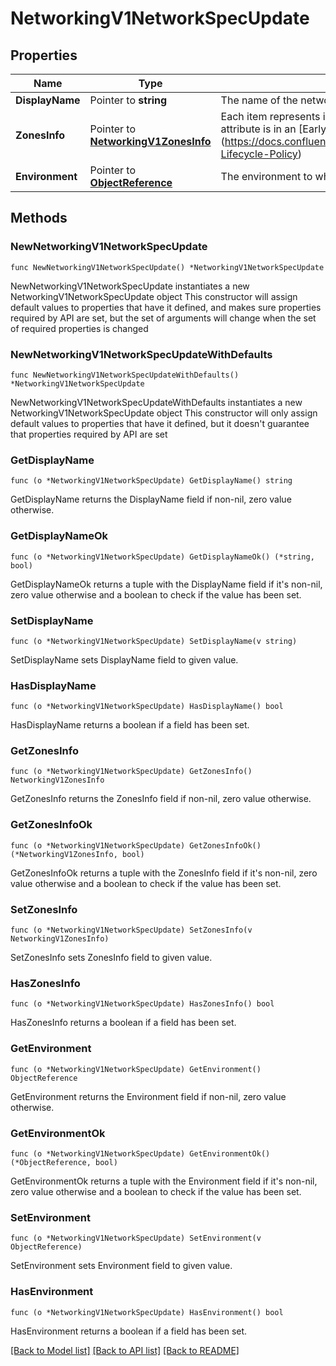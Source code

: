 # NetworkingV1NetworkSpecUpdate

## Properties

Name | Type | Description | Notes
------------ | ------------- | ------------- | -------------
**DisplayName** | Pointer to **string** | The name of the network | [optional] 
**ZonesInfo** | Pointer to [**NetworkingV1ZonesInfo**](networking.v1.ZonesInfo.md) | Each item represents information related to a single zone.  Note - The attribute is in an [Early Access lifecycle stage]   (https://docs.confluent.io/cloud/current/api.html#section/Versioning/API-Lifecycle-Policy)  | [optional] 
**Environment** | Pointer to [**ObjectReference**](ObjectReference.md) | The environment to which this belongs. | [optional] 

## Methods

### NewNetworkingV1NetworkSpecUpdate

`func NewNetworkingV1NetworkSpecUpdate() *NetworkingV1NetworkSpecUpdate`

NewNetworkingV1NetworkSpecUpdate instantiates a new NetworkingV1NetworkSpecUpdate object
This constructor will assign default values to properties that have it defined,
and makes sure properties required by API are set, but the set of arguments
will change when the set of required properties is changed

### NewNetworkingV1NetworkSpecUpdateWithDefaults

`func NewNetworkingV1NetworkSpecUpdateWithDefaults() *NetworkingV1NetworkSpecUpdate`

NewNetworkingV1NetworkSpecUpdateWithDefaults instantiates a new NetworkingV1NetworkSpecUpdate object
This constructor will only assign default values to properties that have it defined,
but it doesn't guarantee that properties required by API are set

### GetDisplayName

`func (o *NetworkingV1NetworkSpecUpdate) GetDisplayName() string`

GetDisplayName returns the DisplayName field if non-nil, zero value otherwise.

### GetDisplayNameOk

`func (o *NetworkingV1NetworkSpecUpdate) GetDisplayNameOk() (*string, bool)`

GetDisplayNameOk returns a tuple with the DisplayName field if it's non-nil, zero value otherwise
and a boolean to check if the value has been set.

### SetDisplayName

`func (o *NetworkingV1NetworkSpecUpdate) SetDisplayName(v string)`

SetDisplayName sets DisplayName field to given value.

### HasDisplayName

`func (o *NetworkingV1NetworkSpecUpdate) HasDisplayName() bool`

HasDisplayName returns a boolean if a field has been set.

### GetZonesInfo

`func (o *NetworkingV1NetworkSpecUpdate) GetZonesInfo() NetworkingV1ZonesInfo`

GetZonesInfo returns the ZonesInfo field if non-nil, zero value otherwise.

### GetZonesInfoOk

`func (o *NetworkingV1NetworkSpecUpdate) GetZonesInfoOk() (*NetworkingV1ZonesInfo, bool)`

GetZonesInfoOk returns a tuple with the ZonesInfo field if it's non-nil, zero value otherwise
and a boolean to check if the value has been set.

### SetZonesInfo

`func (o *NetworkingV1NetworkSpecUpdate) SetZonesInfo(v NetworkingV1ZonesInfo)`

SetZonesInfo sets ZonesInfo field to given value.

### HasZonesInfo

`func (o *NetworkingV1NetworkSpecUpdate) HasZonesInfo() bool`

HasZonesInfo returns a boolean if a field has been set.

### GetEnvironment

`func (o *NetworkingV1NetworkSpecUpdate) GetEnvironment() ObjectReference`

GetEnvironment returns the Environment field if non-nil, zero value otherwise.

### GetEnvironmentOk

`func (o *NetworkingV1NetworkSpecUpdate) GetEnvironmentOk() (*ObjectReference, bool)`

GetEnvironmentOk returns a tuple with the Environment field if it's non-nil, zero value otherwise
and a boolean to check if the value has been set.

### SetEnvironment

`func (o *NetworkingV1NetworkSpecUpdate) SetEnvironment(v ObjectReference)`

SetEnvironment sets Environment field to given value.

### HasEnvironment

`func (o *NetworkingV1NetworkSpecUpdate) HasEnvironment() bool`

HasEnvironment returns a boolean if a field has been set.


[[Back to Model list]](../README.md#documentation-for-models) [[Back to API list]](../README.md#documentation-for-api-endpoints) [[Back to README]](../README.md)


